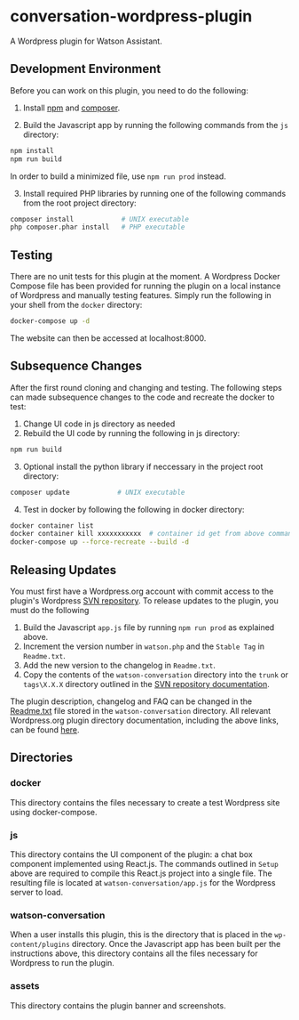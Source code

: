 # conversation-wordpress-plugin
A Wordpress plugin for Watson Assistant.

## Development Environment
Before you can work on this plugin, you need to do the following:

1. Install [npm](https://www.npmjs.com/get-npm) and [composer](https://getcomposer.org/doc/00-intro.md).

2. Build the Javascript app by running the following commands from the `js` directory:

```bash
npm install
npm run build
```

In order to build a minimized file, use `npm run prod` instead.

3. Install required PHP libraries by running one of the following commands from the root project directory:

```bash
composer install            # UNIX executable
php composer.phar install   # PHP executable
```

## Testing
There are no unit tests for this plugin at the moment. A Wordpress Docker Compose file has been 
provided for running the plugin on a local instance of Wordpress and manually testing features. 
Simply run the following in your shell from the `docker` directory:

```bash
docker-compose up -d
```

The website can then be accessed at localhost:8000.

## Subsequence Changes

After the first round cloning and changing and testing. The following steps can made subsequence changes to the code and recreate the docker to test:
1.  Change UI code in js directory as needed
2.  Rebuild the UI code by running the following in js directory:
```bash
npm run build
```
3.  Optional install the python library if neccessary in the project root directory:
```bash
composer update            # UNIX executable
```  
4.  Test in docker by following the following in docker directory:
```bash
docker container list
docker container kill xxxxxxxxxxx  # container id get from above command
docker-compose up --force-recreate --build -d
```

## Releasing Updates
You must first have a Wordpress.org account with commit access to the plugin's Wordpress [SVN repository](https://developer.wordpress.org/plugins/wordpress-org/how-to-use-subversion/). To release updates to the plugin, you must do the following

1. Build the Javascript `app.js` file by running `npm run prod` as explained above. 
2. Increment the version number in `watson.php` and the `Stable Tag` in `Readme.txt`.
3. Add the new version to the changelog in `Readme.txt`.
4. Copy the contents of the `watson-conversation` directory into the `trunk` or `tags\X.X.X` directory outlined in the [SVN repository documentation](https://developer.wordpress.org/plugins/wordpress-org/how-to-use-subversion/).

The plugin description, changelog and FAQ can be changed in the [Readme.txt](https://developer.wordpress.org/plugins/wordpress-org/how-your-readme-txt-works/) file stored in the `watson-conversation` directory. All relevant Wordpress.org plugin directory documentation, including the above links, can be found [here](https://developer.wordpress.org/plugins/wordpress-org/).

## Directories

### docker
This directory contains the files necessary to create a test Wordpress site using docker-compose.

### js
This directory contains the UI component of the plugin: a chat box component implemented using React.js. The commands outlined in `Setup` above are required to compile this React.js project into a single file. The resulting file is located at `watson-conversation/app.js` for the Wordpress server to load.

### watson-conversation
When a user installs this plugin, this is the directory that is placed in the `wp-content/plugins` directory. Once the Javascript app has been built per the instructions above, this directory contains all the files necessary for Wordpress to run the plugin.

### assets
This directory contains the plugin banner and screenshots.

